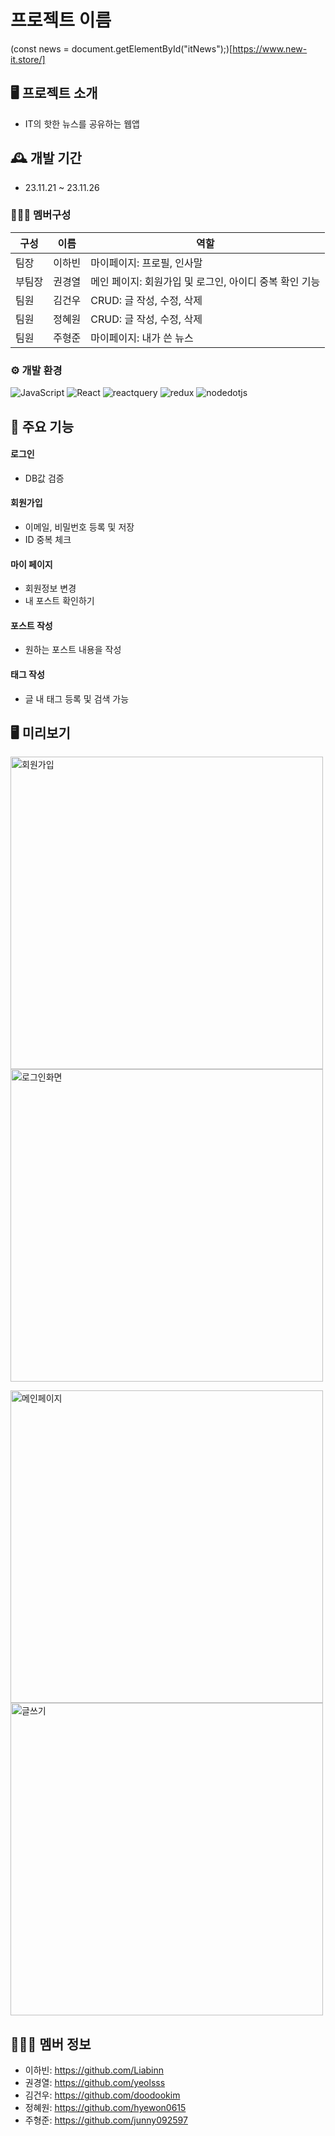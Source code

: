 # 프로젝트 이름

(const news = document.getElementById("itNews");)[https://www.new-it.store/]

## 🖥️ 프로젝트 소개

- IT의 핫한 뉴스를 공유하는 웹앱

## 🕰️ 개발 기간

- 23.11.21 ~ 23.11.26

### 🧑‍🤝‍🧑 멤버구성
|구성|이름|역할|
|------|---|---
|팀장|이하빈|마이페이지: 프로필, 인사말|
|부팀장|권경열|메인 페이지: 회원가입 및 로그인, 아이디 중복 확인 기능|
|팀원|김건우|CRUD: 글 작성, 수정, 삭제|
|팀원|정혜원|CRUD: 글 작성, 수정, 삭제|
|팀원|주형준|마이페이지: 내가 쓴 뉴스|

### ⚙️ 개발 환경

<img alt="JavaScript" src ="https://img.shields.io/badge/JavaScriipt-F7DF1E.svg?&style=for-the-badge&logo=JavaScript&logoColor=black"/> <img alt="React" src ="https://img.shields.io/badge/react-61DAFB.svg?&style=for-the-badge&logo=React&logoColor=white"/> <img alt="reactquery" src ="https://img.shields.io/badge/reactquery-FF4154.svg?&style=for-the-badge&logo=reactquery&logoColor=white"/> <img alt="redux" src ="https://img.shields.io/badge/redux-764ABC.svg?&style=for-the-badge&logo=redux&logoColor=white"/> <img alt="nodedotjs" src ="https://img.shields.io/badge/nodedotjs-339933.svg?&style=for-the-badge&logo=nodedotjs&logoColor=white"/>

## 📌 주요 기능

#### 로그인

- DB값 검증

#### 회원가입

- 이메일, 비밀번호 등록 및 저장
- ID 중복 체크

#### 마이 페이지

- 회원정보 변경
- 내 포스트 확인하기

#### 포스트 작성

- 원하는 포스트 내용을 작성


#### 태그 작성

- 글 내 태그 등록 및 검색 가능

 ## 🖥️ 미리보기
 
  <img alt="회원가입" src = "https://ifh.cc/g/JKVkAc.png" width="500px" height="500px">  <img alt="로그인화면" src = "https://ifh.cc/g/a44LTf.png" width="500px" height="500px">  

  <img alt="메인페이지" src = "https://ifh.cc/g/gAPN0x.png" width="500px" height="500px">   <img alt="글쓰기" src = "https://ifh.cc/g/dshWVz.png" width="500px" height="500px">

## 🧑‍🤝‍🧑 멤버 정보

- 이하빈: https://github.com/Liabinn
- 권경열: https://github.com/yeolsss
- 김건우: https://github.com/doodookim
- 정혜원: https://github.com/hyewon0615
- 주형준: https://github.com/junny092597
